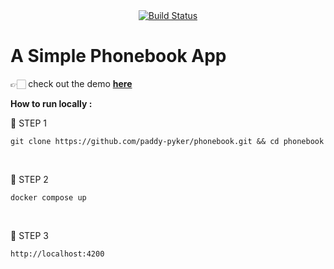 <div align="center">
  
<a href="https://us-east-1.console.aws.amazon.com/codesuite/codebuild/846624869355/projects/phonebook/history?region=us-east-1&builds-meta=eyJmIjp7InRleHQiOiIifSwicyI6e30sIm4iOjIwLCJpIjowfQ" title="AWS CodeBuild">
   
   <img src= "https://codebuild.us-east-1.amazonaws.com/badges?uuid=eyJlbmNyeXB0ZWREYXRhIjoicmhxQ2l2NnFMV0dpKzdzMVpVQUM1cW1GdnlyZG5lYmFSUVRvdmlkRC9VNWdQalZ0bTREeXdWYkJzZ2M4Sm1adk45blN2M1VGTXdlaHNYU0ZhV2J0Y0VFPSIsIml2UGFyYW1ldGVyU3BlYyI6IjY2Rkl4Z0VTeHR1aklZLzAiLCJtYXRlcmlhbFNldFNlcmlhbCI6MX0%3D&branch=main" alt="Build Status" />
   
</a>
</div>


# A Simple Phonebook App


👉🏻 check out the demo **[here](https://phonebook.pyker.click)**
<br>

**How to run locally :**

🎯  STEP 1

    git clone https://github.com/paddy-pyker/phonebook.git && cd phonebook

<br>

🎯 STEP 2

    docker compose up

<br>

🎯 STEP 3

    http://localhost:4200

